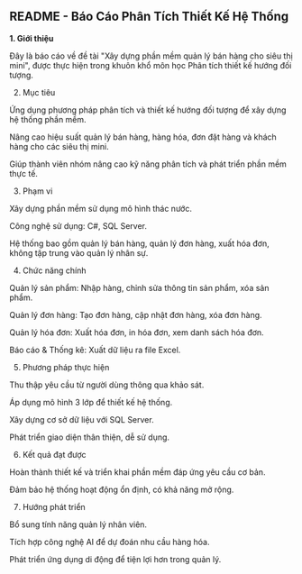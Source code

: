 ## README - Báo Cáo Phân Tích Thiết Kế Hệ Thống

**1. Giới thiệu**

Đây là báo cáo về đề tài "Xây dựng phần mềm quản lý bán hàng cho siêu thị mini", được thực hiện trong khuôn khổ môn học Phân tích thiết kế hướng đối tượng.

2. Mục tiêu

Ứng dụng phương pháp phân tích và thiết kế hướng đối tượng để xây dựng hệ thống phần mềm.

Nâng cao hiệu suất quản lý bán hàng, hàng hóa, đơn đặt hàng và khách hàng cho các siêu thị mini.

Giúp thành viên nhóm nâng cao kỹ năng phân tích và phát triển phần mềm thực tế.

3. Phạm vi

Xây dựng phần mềm sử dụng mô hình thác nước.

Công nghệ sử dụng: C#, SQL Server.

Hệ thống bao gồm quản lý bán hàng, quản lý đơn hàng, xuất hóa đơn, không tập trung vào quản lý nhân sự.

4. Chức năng chính

Quản lý sản phẩm: Nhập hàng, chỉnh sửa thông tin sản phẩm, xóa sản phẩm.

Quản lý đơn hàng: Tạo đơn hàng, cập nhật đơn hàng, xóa đơn hàng.

Quản lý hóa đơn: Xuất hóa đơn, in hóa đơn, xem danh sách hóa đơn.

Báo cáo & Thống kê: Xuất dữ liệu ra file Excel.

5. Phương pháp thực hiện

Thu thập yêu cầu từ người dùng thông qua khảo sát.

Áp dụng mô hình 3 lớp để thiết kế hệ thống.

Xây dựng cơ sở dữ liệu với SQL Server.

Phát triển giao diện thân thiện, dễ sử dụng.

6. Kết quả đạt được

Hoàn thành thiết kế và triển khai phần mềm đáp ứng yêu cầu cơ bản.

Đảm bảo hệ thống hoạt động ổn định, có khả năng mở rộng.

7. Hướng phát triển

Bổ sung tính năng quản lý nhân viên.

Tích hợp công nghệ AI để dự đoán nhu cầu hàng hóa.

Phát triển ứng dụng di động để tiện lợi hơn trong quản lý.

